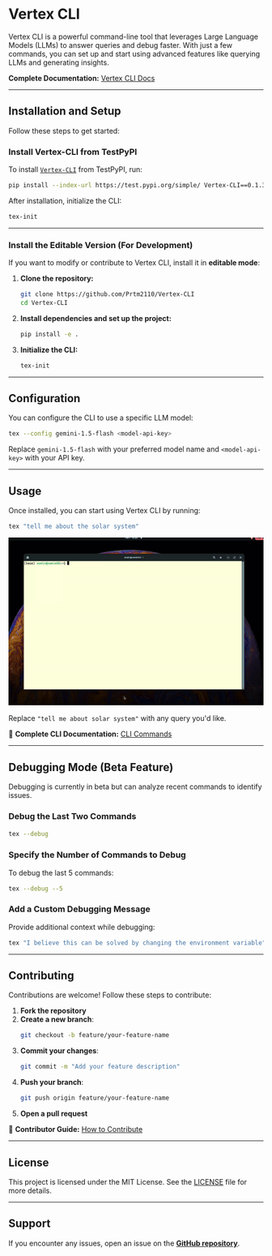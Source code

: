 # Vertex CLI

Vertex CLI is a powerful command-line tool that leverages Large Language Models (LLMs) to answer queries and debug faster. With just a few commands, you can set up and start using advanced features like querying LLMs and generating insights.

**Complete Documentation:** [Vertex CLI Docs](https://prtm2110.github.io/Vertex-CLI/)

---

## Installation and Setup

Follow these steps to get started:

### Install Vertex-CLI from TestPyPI

To install [`Vertex-CLI`](https://github.com/prtm2110/vertex-cli) from TestPyPI, run:

```bash
pip install --index-url https://test.pypi.org/simple/ Vertex-CLI==0.1.39
```

After installation, initialize the CLI:

```bash
tex-init
```

---

### Install the Editable Version (For Development)

If you want to modify or contribute to Vertex CLI, install it in **editable mode**:

1. **Clone the repository:**

   ```bash
   git clone https://github.com/Prtm2110/Vertex-CLI
   cd Vertex-CLI
   ```

2. **Install dependencies and set up the project:**

   ```bash
   pip install -e .
   ```

3. **Initialize the CLI:**

   ```bash
   tex-init
   ```

---

## Configuration

You can configure the CLI to use a specific LLM model:

```bash
tex --config gemini-1.5-flash <model-api-key>
```

Replace `gemini-1.5-flash` with your preferred model name and `<model-api-key>` with your API key.

---

## Usage

Once installed, you can start using Vertex CLI by running:

```bash
tex "tell me about the solar system"
```
![alt text](docs/images/eg_matplotlib.gif)

Replace `"tell me about solar system"` with any query you'd like.

🔗 **Complete CLI Documentation:** [CLI Commands](https://prtm2110.github.io/Vertex-CLI/cli_tool_docs/)

---

## Debugging Mode (Beta Feature)

Debugging is currently in beta but can analyze recent commands to identify issues.

### Debug the Last Two Commands

```bash
tex --debug
```

### Specify the Number of Commands to Debug

To debug the last 5 commands:

```bash
tex --debug --5
```

### Add a Custom Debugging Message

Provide additional context while debugging:

```bash
tex "I believe this can be solved by changing the environment variable" --debug
```

---

## Contributing

Contributions are welcome! Follow these steps to contribute:

1. **Fork the repository**
2. **Create a new branch**:
   ```bash
   git checkout -b feature/your-feature-name
   ```
3. **Commit your changes**:
   ```bash
   git commit -m "Add your feature description"
   ```
4. **Push your branch**:
   ```bash
   git push origin feature/your-feature-name
   ```
5. **Open a pull request**

🔗 **Contributor Guide:** [How to Contribute](https://prtm2110.github.io/Vertex-CLI/contributors_guide/)

---

## License

This project is licensed under the MIT License. See the [LICENSE](https://github.com/Prtm2110/Vertex-CLI/blob/main/LICENSE) file for more details.

---

## Support

If you encounter any issues, open an issue on the **[GitHub repository](https://github.com/Prtm2110/Vertex-CLI/issues)**.
